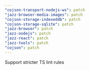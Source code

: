 ```yaml
---
"cojson-transport-nodejs-ws": patch
"jazz-browser-media-images": patch
"cojson-storage-indexeddb": patch
"cojson-storage-sqlite": patch
"jazz-browser": patch
"jazz-nodejs": patch
"jazz-react": patch
"jazz-tools": patch
"cojson": patch
---
```


Support stricter TS lint rules
